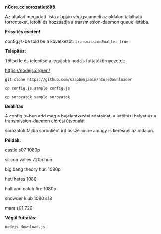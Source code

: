 **nCore.cc sorozatletöltő**

Az általad megadott lista alapján végigscanneli az oldalon található torrenteket, letölti és hozzáadja a transmission-daemon queue listába.

**Frissítés esetén!**

config.js-be told be a következőt:
`transmissionEnable: true`

**Telepítés:**

Töltsd le és telepítsd a legújabb nodejs futtatókörnyezetet:

https://nodejs.org/en/

`git clone https://github.com/szabbenjamin/nCoreDownloader`

`cp config.js.sample config.js`

`cp sorozatok.sample sorozatok`


**Beállítás**

A config.js-ben add meg a bejelentkezési adataidat, a letöltési helyet és a transmission-daemon elérési útvonalát

sorozatok fájlba soronként írd össze amire amúgy is keresnél az oldalon.

**Példák:**

castle s07 1080p

silicon valley 720p hun

big bang theory hun 1080p

heti hetes 1080i

halt and catch fire 1080p

showder klub 1080 s18

mars s01 720


**Végül futtatás:**

`nodejs download.js`